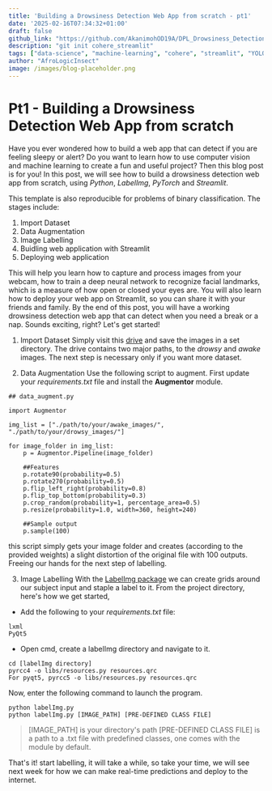 ```yaml
---
title: 'Building a Drowsiness Detection Web App from scratch - pt1'
date: '2025-02-16T07:34:32+01:00'
draft: false
github_link: "https://github.com/AkanimohOD19A/DPL_Drowsiness_Detection"
description: "git init cohere_streamlit"
tags: ["data-science", "machine-learning", "cohere", "streamlit", "YOLOv6", "tutorial", "lifecycle"]
author: "AfroLogicInsect"
image: /images/blog-placeholder.png
---
```



# Pt1 - Building a Drowsiness Detection Web App from scratch

Have you ever wondered how to build a web app that can detect if you are feeling sleepy or alert? Do you want to learn how to use computer vision and machine learning to create a fun and useful project? Then this blog post is for you! In this post, we will see how to build a drowsiness detection web app from scratch, using _Python_, _LabelImg_, _PyTorch_ and _Streamlit_. 

This template is also reproducible for problems of binary classification. The stages include:
1. Import Dataset
2. Data Augmentation
3. Image Labelling
4. Buidling web application with Streamlit
5. Deploying web application


This will help you learn how to capture and process images from your webcam, how to train a deep neural network to recognize facial landmarks, which is a measure of how open or closed your eyes are. You will also learn how to deploy your web app on Streamlit, so you can share it with your friends and family. By the end of this post, you will have a working drowsiness detection web app that can detect when you need a break or a nap. Sounds exciting, right? Let's get started!

1. Import Dataset
Simply visit this [drive](https://drive.google.com/drive/folders/18RdVVSIW135g3t4zPi9Ys6-Enw7nu8Qh?usp=sharing) and save the images in a set directory. The drive contains two major paths, to the *drowsy* and *awake* images. The next step is necessary only if you want more dataset.

2. Data Augmentation
Use the following script to augment. First update your _requirements.txt_ file and install the __Augmentor__ module.
```
## data_augment.py

import Augmentor

img_list = ["./path/to/your/awake_images/", "./path/to/your/drowsy_images/"]

for image_folder in img_list:
    p = Augmentor.Pipeline(image_folder)

    ##Features
    p.rotate90(probability=0.5)
    p.rotate270(probability=0.5)
    p.flip_left_right(probability=0.8)
    p.flip_top_bottom(probability=0.3)
    p.crop_random(probability=1, percentage_area=0.5)
    p.resize(probability=1.0, width=360, height=240)

    ##Sample output
    p.sample(100)
```

this script simply gets your image folder and creates (according to the provided weights) a slight distortion of the original file with 100 outputs. Freeing our hands for the next step of labelling.

3. Image Labelling 
With the [LabelImg package](https://github.com/HumanSignal/labelImg) we can create grids around our subject input and staple a label to it. From the project directory, here's how we get started, 
- Add the following to your _requirements.txt_ file:
```
lxml
PyQt5
```

- Open cmd, create a labelImg directory and navigate to it.
```
cd [labelImg directory]
pyrcc4 -o libs/resources.py resources.qrc
For pyqt5, pyrcc5 -o libs/resources.py resources.qrc
```

Now, enter the following command to launch the program.
```
python labelImg.py
python labelImg.py [IMAGE_PATH] [PRE-DEFINED CLASS FILE]
```
> [IMAGE_PATH] is your directory's path
> [PRE-DEFINED CLASS FILE] is a path to a .txt file with predefined classes, one comes with the module by default.

That's it! start labelling, it will take a while, so take your time, we will see next week for how we can make real-time predictions and deploy to the internet.